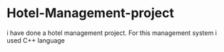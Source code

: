 # Hotel-Management-project
i have done a hotel management project. For this management system i used C++ language
